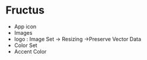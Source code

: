 # Fructus

- App icon
- Images
- logo : Image Set → Resizing →Preserve Vector Data
- Color Set
- Accent Color

